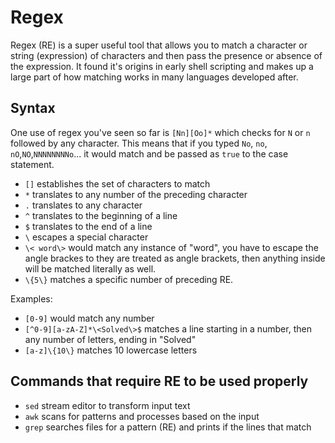 # Regex

Regex (RE) is a super useful tool that allows you to match a character or string (expression) of characters and then pass the presence or absence of the expression. It found it's origins in early shell scripting and makes up a large part of how matching works in many languages developed after.

## Syntax

One use of regex you've seen so far is `[Nn][Oo]*` which checks for `N` or `n` followed by any character. This means that if you typed `No`, `no`, `nO`,`NO`,`NNNNNNNNo`... it would match and be passed as `true` to the case statement.

- `[]` establishes the set of characters to match
- `*` translates to any number of the preceding character
- `.` translates to any character
- `^` translates to the beginning of a line
- `$` translates to the end of a line
- `\` escapes a special character
- `\< word\>` would match any instance of "word", you have to escape the angle brackes to they are treated as angle brackets, then anything inside will be matched literally as well.
- `\{5\}` matches a specific number of preceding RE.

Examples:

- `[0-9]` would match any number
- `[^0-9][a-zA-Z]*\<Solved\>$` matches a line starting in a number, then any number of letters, ending in "Solved"
- `[a-z]\{10\}` matches 10 lowercase letters

## Commands that require RE to be used properly

- `sed` stream editor to transform input text
- `awk` scans for patterns and processes based on the input
- `grep` searches files for a pattern (RE) and prints if the lines that match
